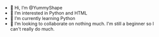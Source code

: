 - 👋 Hi, I’m @YummyShape
- 👀 I’m interested in Python and HTML
- 🌱 I’m currently learning Python
- 💞️ I’m looking to collaborate on nothing much. I'm still a beginner so I can't really do much. 

<!---
YummyShape/YummyShape is a ✨ special ✨ repository because its `README.md` (this file) appears on your GitHub profile.
You can click the Preview link to take a look at your changes.
--->
